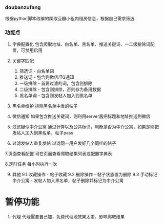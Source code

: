### doubanzufang
根据python脚本改编的爬取豆瓣小组内租房信息，根据自己需求筛选

### 功能点
1. 字典配置化
   包含爬取地址、白名单、黑名单、推送关键词、一二级排除词配置，可禁用启用
2. 关键字匹配
   1. 筛选词 - 白名单词
   2. 推送词 - 包含则微信/TG通知
   3. 一级排除 - 首要过滤的词，包含则排除
   4. 二级排除 - 包含则排除，否则存为备用数据
   5. 黑名单词 - 包含则发帖人加入到黑名单
3. 黑名单维护
       排除黑名单中发的帖子
4. 微信通知
如果包含推送关键词，则利用server酱把标题和地址推送到微信

5. 过滤疑似中介公寓
       通过计算以及公共标识，判断是否为中介公寓，如果是则把发帖人加入到黑名单，帖子pass
6. 过滤发帖人重复发帖
    过滤同一用户发好几个同样的帖子

7.页面查看配置
可在页面查看爬取结果列表或配置字典表

8.定时任务
每小时执行一次

9. 其他
9.1 收藏操作 - 帖子收藏
9.2 删除操作 - 帖子状态置为删除
9.3 手动标记中介公寓 - 发帖人加入黑名单，帖子删除并标记为中介公寓

# 暂停功能
1. 代理
代理需要自己加，免费代理池效果太差，影响爬取结果
